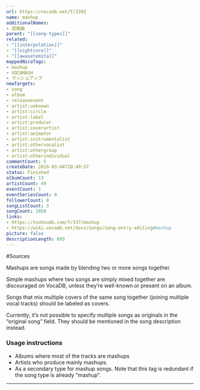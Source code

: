 ```yaml
---
url: https://vocadb.net/T/3392
name: mashup
additionalNames: 
- 混搭曲
parent: "[[song-types]]"
related:
- "[[interpolation]]"
- "[[nightcore]]"
- "[[awasetemita]]"
mappedNicoTags:
- mashup
- VOCAMASH
- マッシュアップ
newTargets:
- song
- album
- releaseevent
- artist:unknown
- artist:circle
- artist:label
- artist:producer
- artist:coverartist
- artist:animator
- artist:instrumentalist
- artist:othervocalist
- artist:othergroup
- artist:otherindividual
commentCount: 5
createDate: 2016-03-04T20:49:57
status: Finished
albumCount: 13
artistCount: 49
eventCount: 1
eventSeriesCount: 0
followerCount: 8
songListCount: 3
songCount: 1850
links: 
- https://touhoudb.com/T/337/mashup
- https://wiki.vocadb.net/docs/songs/song-entry-editing#mashup
picture: false
descriptionLength: 693
---
```


#Sources

Mashups are songs made by blending two or more songs together.

Simple mashups where two songs are simply mixed together are discouraged on VocaDB, unless they’re well-known or present on an album.

Songs that mix multiple covers of the same song together (joining multiple vocal tracks) should be labeled as covers.

Currently, it’s not possible to specify multiple songs as originals in the “original song” field. They should be mentioned in the song description instead.


### Usage instructions

* Albums where most of the tracks are mashups
* Artists who produce mainly mashups.
* As a secondary type for mashup songs. Note that this tag is redundant if the song type is already "mashup".

---

